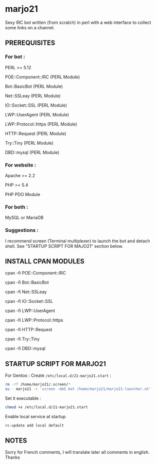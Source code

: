 marjo21
=======

Sexy IRC bot written (from scratch) in perl with a web interface to collect some links on a channel.

PREREQUISITES
-------------

### For bot :

PERL >= 5.12

POE::Component::IRC (PERL Module)

Bot::BasicBot (PERL Module)

Net::SSLeay (PERL Module)

IO::Socket::SSL (PERL Module)

LWP::UserAgent (PERL Module)

LWP::Protocol::https (PERL Module)

HTTP::Request (PERL Module)

Try::Tiny (PERL Module)

DBD::mysql (PERL Module)


### For website :

Apache >= 2.2

PHP >= 5.4

PHP PDO Module


### For both :

MySQL or MariaDB


### Suggestions :

I recommend screen (Terminal multiplexer) to launch the bot and detach shell.
See "STARTUP SCRIPT FOR MAJO21" section below. 


INSTALL CPAN MODULES
--------------------

cpan -fi POE::Component::IRC

cpan -fi Bot::BasicBot

cpan -fi Net::SSLeay 

cpan -fi IO::Socket::SSL

cpan -fi LWP::UserAgent

cpan -fi LWP::Protocol::https

cpan -fi HTTP::Request

cpan -fi Try::Tiny

cpan -fi DBD::mysql


STARTUP SCRIPT FOR MARJO21
---------------------------

For Gentoo : Create `/etc/local.d/21-marjo21.start` :

```bash
rm -rf /home/marjo21/.screen/*
su - marjo21 -c 'screen -dmS bot /home/marjo21/marjo21-launcher.sh'
``` 

Set it executable : 

```bash
chmod +x /etc/local.d/21-marjo21.start
``` 

Enable local service at startup

```bash
rc-update add local default
``` 

NOTES
-----

Sorry for French comments, I will translate later all comments in english.
Thanks
